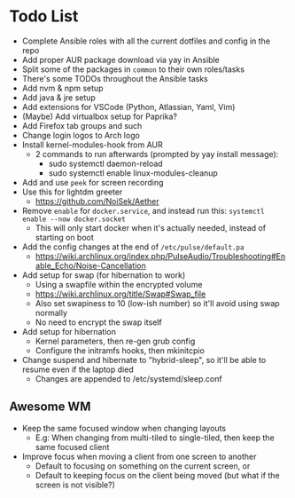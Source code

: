 # Todo List

* Complete Ansible roles with all the current dotfiles and config in the repo
* Add proper AUR package download via yay in Ansible
* Split some of the packages in `common` to their own roles/tasks
* There's some TODOs throughout the Ansible tasks
* Add nvm & npm setup
* Add java & jre setup
* Add extensions for VSCode (Python, Atlassian, Yaml, Vim)
* (Maybe) Add virtualbox setup for Paprika?
* Add Firefox tab groups and such
* Change login logos to Arch logo
* Install kernel-modules-hook from AUR
  * 2 commands to run afterwards (prompted by yay install message):
    * sudo systemctl daemon-reload
    * sudo systemctl enable linux-modules-cleanup
* Add and use `peek` for screen recording
* Use this for lightdm greeter
  * https://github.com/NoiSek/Aether
* Remove `enable` for `docker.service`, and instead run this: `systemctl enable --now docker.socket`
  * This will only start docker when it's actually needed, instead of starting on boot
* Add the config changes at the end of `/etc/pulse/default.pa`
  * https://wiki.archlinux.org/index.php/PulseAudio/Troubleshooting#Enable_Echo/Noise-Cancellation
* Add setup for swap (for hibernation to work)
  * Using a swapfile within the encrypted volume
  * https://wiki.archlinux.org/title/Swap#Swap_file
  * Also set swapiness to 10 (low-ish number) so it'll avoid using swap normally
  * No need to encrypt the swap itself
* Add setup for hibernation
  * Kernel parameters, then re-gen grub config
  * Configure the initramfs hooks, then mkinitcpio
* Change suspend and hibernate to "hybrid-sleep", so it'll be able to resume even if the laptop died
  * Changes are appended to /etc/systemd/sleep.conf

## Awesome WM

* Keep the same focused window when changing layouts
  * E.g: When changing from multi-tiled to single-tiled, then keep the same focused client
* Improve focus when moving a client from one screen to another
  * Default to focusing on something on the current screen, or
  * Default to keeping focus on the client being moved (but what if the screen is not visible?)
